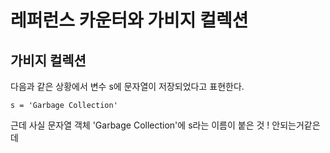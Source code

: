 # 레퍼런스 카운터와 가비지 컬렉션

## 가비지 컬렉션

다음과 같은 상황에서 변수 s에 문자열이 저장되었다고 표현한다.

```python3
s = 'Garbage Collection'
```

근데 사실 문자열 객체 'Garbage Collection'에 s라는 이름이 붙은 것 !
  안되는거같은데


